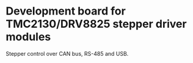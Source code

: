 Development board for TMC2130/DRV8825 stepper driver modules
============================================================

Stepper control over CAN bus, RS-485 and USB.

